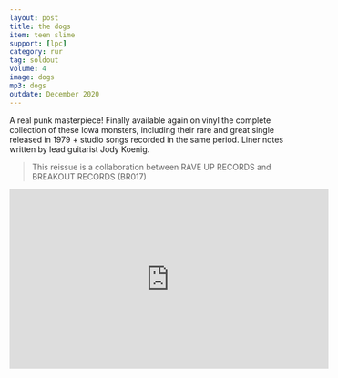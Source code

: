 ```yaml
---
layout: post
title: the dogs
item: teen slime
support: [lpc]
category: rur
tag: soldout
volume: 4
image: dogs
mp3: dogs
outdate: December 2020
---
```


A real punk masterpiece! Finally available again on vinyl the complete collection of these Iowa monsters, including their rare and great single released in 1979 + studio songs recorded in the same period. Liner notes written by lead guitarist Jody Koenig.

> This reissue is a collaboration between RAVE UP RECORDS and BREAKOUT RECORDS (BR017)

<iframe width="560" height="315" src="https://www.youtube.com/embed/-xgllh6njfo" title="YouTube video player" frameborder="0" allow="accelerometer; autoplay; clipboard-write; encrypted-media; gyroscope; picture-in-picture" allowfullscreen></iframe>
